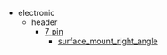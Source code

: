 * electronic
  * header
    * [7_pin](electronic/header/7_pin)
      * [surface_mount_right_angle](electronic/header/7_pin/surface_mount_right_angle)
